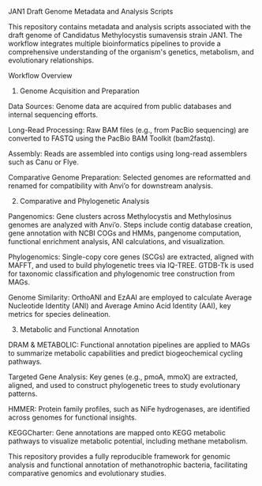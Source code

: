 JAN1 Draft Genome Metadata and Analysis Scripts

This repository contains metadata and analysis scripts associated with the draft genome of Candidatus Methylocystis sumavensis strain JAN1. The workflow integrates multiple bioinformatics pipelines to provide a comprehensive understanding of the organism's genetics, metabolism, and evolutionary relationships.

Workflow Overview
1. Genome Acquisition and Preparation

Data Sources: Genome data are acquired from public databases and internal sequencing efforts.

Long-Read Processing: Raw BAM files (e.g., from PacBio sequencing) are converted to FASTQ using the PacBio BAM Toolkit (bam2fastq).

Assembly: Reads are assembled into contigs using long-read assemblers such as Canu or Flye.

Comparative Genome Preparation: Selected genomes are reformatted and renamed for compatibility with Anvi’o for downstream analysis.

2. Comparative and Phylogenetic Analysis

Pangenomics: Gene clusters across Methylocystis and Methylosinus genomes are analyzed with Anvi’o. Steps include contig database creation, gene annotation with NCBI COGs and HMMs, pangenome computation, functional enrichment analysis, ANI calculations, and visualization.

Phylogenomics: Single-copy core genes (SCGs) are extracted, aligned with MAFFT, and used to build phylogenetic trees via IQ-TREE. GTDB-Tk is used for taxonomic classification and phylogenomic tree construction from MAGs.

Genome Similarity: OrthoANI and EzAAI are employed to calculate Average Nucleotide Identity (ANI) and Average Amino Acid Identity (AAI), key metrics for species delineation.

3. Metabolic and Functional Annotation

DRAM & METABOLIC: Functional annotation pipelines are applied to MAGs to summarize metabolic capabilities and predict biogeochemical cycling pathways.

Targeted Gene Analysis: Key genes (e.g., pmoA, mmoX) are extracted, aligned, and used to construct phylogenetic trees to study evolutionary patterns.

HMMER: Protein family profiles, such as NiFe hydrogenases, are identified across genomes for functional insights.

KEGGCharter: Gene annotations are mapped onto KEGG metabolic pathways to visualize metabolic potential, including methane metabolism.

This repository provides a fully reproducible framework for genomic analysis and functional annotation of methanotrophic bacteria, facilitating comparative genomics and evolutionary studies.
